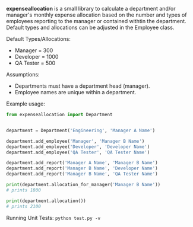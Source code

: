 **expenseallocation** is a small library to calculate a department and/or manager's monthly expense allocation based on the number and types of employees reporting to the manager or contained withtin the department. Default types and allocations can be adjusted in the Employee class.

Default Types/Allocations:
* Manager = 300
* Developer = 1000
* QA Tester = 500

Assumptions:
* Departments must have a department head (manager).
* Employee names are unique within a department.

Example usage:

```python
from expenseallocation import Department


department = Department('Engineering', 'Manager A Name')

department.add_employee('Manager', 'Manager B Name')
department.add_employee('Developer', 'Developer Name')
department.add_employee('QA Tester', 'QA Tester Name')

department.add_report('Manager A Name', 'Manager B Name')
department.add_report('Manager B Name', 'Developer Name')
department.add_report('Manager B Name', 'QA Tester Name')

print(department.allocation_for_manager('Manager B Name'))
# prints 1800

print(department.allocation())
# prints 2100
```

Running Unit Tests: `python test.py -v`